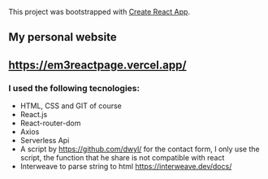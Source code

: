 This project was bootstrapped with [Create React App](https://github.com/facebook/create-react-app).

## My personal website 
## https://em3reactpage.vercel.app/

### I used the following tecnologies:

- HTML, CSS and GIT of course
- React.js
- React-router-dom
- Axios
- Serverless Api
- A script by https://github.com/dwyl/ for the contact form, 
I only use the script, the function that he share is not compatible with react
- Interweave to parse string to html https://interweave.dev/docs/


